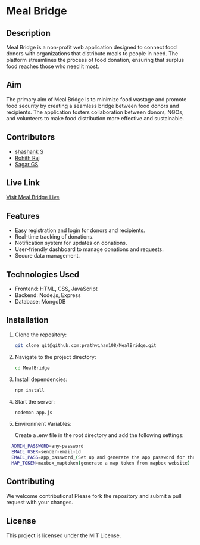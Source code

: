# Meal Bridge

## Description
Meal Bridge is a non-profit web application designed to connect food donors with organizations that distribute meals to people in need. The platform streamlines the process of food donation, ensuring that surplus food reaches those who need it most.

## Aim
The primary aim of Meal Bridge is to minimize food wastage and promote food security by creating a seamless bridge between food donors and recipients. The application fosters collaboration between donors, NGOs, and volunteers to make food distribution more effective and sustainable.

## Contributors
- [shashank S](https://github.com/shanks-D-fury)
- [Rohith Raj](https://github.com/Rohithraj16)
- [Sagar GS]()
  

## Live Link
[Visit Meal Bridge Live](https://your-live-app-link.com)

## Features
- Easy registration and login for donors and recipients.
- Real-time tracking of donations.
- Notification system for updates on donations.
- User-friendly dashboard to manage donations and requests.
- Secure data management.

## Technologies Used
- Frontend: HTML, CSS, JavaScript
- Backend: Node.js, Express
- Database: MongoDB

## Installation
1. Clone the repository:
   ```bash
   git clone git@github.com:prathvihan108/MealBridge.git
   ```
2. Navigate to the project directory:
   ```bash
   cd MealBridge
   ```
3. Install dependencies:
   ```bash
   npm install
   ```
4. Start the server:
   ```bash
   nodemon app.js
   ```
5. Environment Variables:  

   Create a .env file in the root directory and add the following settings:
```bash
  ADMIN_PASSWORD=any-password
  EMAIL_USER=sender-email-id
  EMAIL_PASS=app_password_(Set up and generate the app password for the sender-email)
  MAP_TOKEN=maxbox_maptoken(generate a map token from mapbox website)
   ```
  

## Contributing
We welcome contributions! Please fork the repository and submit a pull request with your changes.

## License
This project is licensed under the MIT License.

